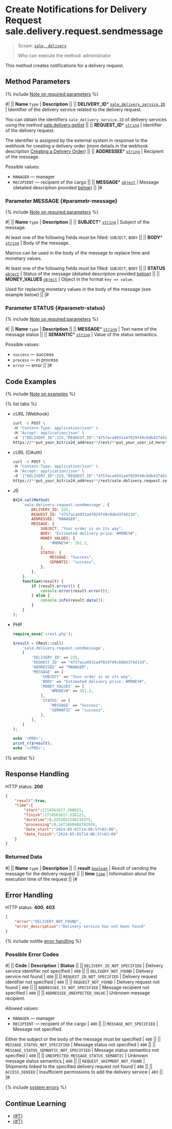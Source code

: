 # Create Notifications for Delivery Request sale.delivery.request.sendmessage

> Scope: [`sale, delivery`](../../../scopes/permissions.md)
>
> Who can execute the method: administrator

This method creates notifications for a delivery request.

## Method Parameters

{% include [Note on required parameters](../../../../_includes/required.md) %}

#|
|| **Name**
`type` | **Description** ||
|| **DELIVERY_ID***
[`sale_delivery_service.ID`](../../data-types.md) | Identifier of the delivery service related to the delivery request.

You can obtain the identifiers `sale_delivery_service.ID` of delivery services using the method [sale.delivery.getlist](../delivery/sale-delivery-get-list.md)
||
|| **REQUEST_ID***
[`string`](../../../data-types.md) | Identifier of the delivery request.

The identifier is assigned by the external system in response to the webhook for creating a delivery order (more details in the webhook description [Creating a Delivery Order](../webhooks/create-delivery-request.md))
||
|| **ADDRESSEE***
[`string`](../../../data-types.md) | Recipient of the message.

Possible values:
- `MANAGER` — manager
- `RECIPIENT` — recipient of the cargo
||
|| **MESSAGE***
[`object`](../../../data-types.md) | Message (detailed description provided [below](#parametr-message))
||
|#

### Parameter MESSAGE {#parametr-message}

{% include [Note on required parameters](../../../../_includes/required.md) %}

#|
|| **Name**
`type` | **Description** ||
|| **SUBJECT***
[`string`](../../../data-types.md) | Subject of the message.

At least one of the following fields must be filled: `SUBJECT`, `BODY`
||
|| **BODY***
[`string`](../../../data-types.md) | Body of the message.

Macros can be used in the body of the message to replace time and monetary values.

At least one of the following fields must be filled: `SUBJECT`, `BODY`
||
|| **STATUS**
[`object`](../../../data-types.md) | Status of the message (detailed description provided [below](#parametr-status))
||
|| **MONEY_VALUES**
[`object`](../../../data-types.md) | Object in the format `key => value`. 

Used for replacing monetary values in the body of the message (see example below)
||
|#

### Parameter STATUS {#parametr-status}

{% include [Note on required parameters](../../../../_includes/required.md) %}

#|
|| **Name**
`type` | **Description** ||
|| **MESSAGE***
[`string`](../../../data-types.md) | Text name of the message status
||
|| **SEMANTIC***
[`string`](../../../data-types.md) | Value of the status semantics.

Possible values:
- `success` — success
- `process` — in process
- `error` — error
||
|#

## Code Examples

{% include [Note on examples](../../../../_includes/examples.md) %}

{% list tabs %}

- cURL (Webhook)

    ```bash
    curl -X POST \
    -H "Content-Type: application/json" \
    -H "Accept: application/json" \
    -d '{"DELIVERY_ID":225,"REQUEST_ID":"4757aca4931a4f029f49c0db4374d13d","ADDRESSEE":"MANAGER","MESSAGE":{"SUBJECT":"Your order is on its way","BODY":"Estimated delivery price: #MONEY#","MONEY_VALUES":{"#MONEY#":351.2},"STATUS":{"MESSAGE":"Success","SEMANTIC":"success"}}}' \
    https://**put_your_bitrix24_address**/rest/**put_your_user_id_here**/**put_your_webhook_here**/sale.delivery.request.sendmessage
    ```

- cURL (OAuth)

    ```bash
    curl -X POST \
    -H "Content-Type: application/json" \
    -H "Accept: application/json" \
    -d '{"DELIVERY_ID":225,"REQUEST_ID":"4757aca4931a4f029f49c0db4374d13d","ADDRESSEE":"MANAGER","MESSAGE":{"SUBJECT":"Your order is on its way","BODY":"Estimated delivery price: #MONEY#","MONEY_VALUES":{"#MONEY#":351.2},"STATUS":{"MESSAGE":"Success","SEMANTIC":"success"}},"auth":"**put_access_token_here**"}' \
    https://**put_your_bitrix24_address**/rest/sale.delivery.request.sendmessage
    ```

- JS

    ```js
    BX24.callMethod(
        'sale.delivery.request.sendmessage', {
            DELIVERY_ID: 225,
            REQUEST_ID: "4757aca4931a4f029f49c0db4374d13d",
            ADDRESSEE: "MANAGER",
            MESSAGE: {
                SUBJECT: "Your order is on its way",
                BODY: "Estimated delivery price: #MONEY#",
                MONEY_VALUES: {
                    "#MONEY#": 351.2,
                },
                STATUS: {
                    MESSAGE: "Success",
                    SEMANTIC: "success",
                },
            },
        },
        function(result) {
            if (result.error()) {
                console.error(result.error());
            } else {
                console.info(result.data());
            }
        }
    );
    ```

- PHP

    ```php
    require_once('crest.php');

    $result = CRest::call(
        'sale.delivery.request.sendmessage',
        [
            'DELIVERY_ID' => 225,
            'REQUEST_ID' => "4757aca4931a4f029f49c0db4374d13d",
            'ADDRESSEE' => "MANAGER",
            'MESSAGE' => [
                'SUBJECT' => "Your order is on its way",
                'BODY' => "Estimated delivery price: #MONEY#",
                'MONEY_VALUES' => [
                    "#MONEY#" => 351.2,
                ],
                'STATUS' => [
                    'MESSAGE' => "Success",
                    'SEMANTIC' => "success",
                ],
            ],
        ]
    );

    echo '<PRE>';
    print_r($result);
    echo '</PRE>';
    ```

{% endlist %}

## Response Handling

HTTP status: **200**

```json
{
    "result":true,
    "time":{
        "start":1714561617.200821,
        "finish":1714561617.526123,
        "duration":0.3253021240234375,
        "processing":0.1471860408782959,
        "date_start":"2024-05-01T14:06:57+03:00",
        "date_finish":"2024-05-01T14:06:57+03:00"
    }
}
```

### Returned Data

#|
|| **Name**
`type` | **Description** ||
|| **result**
[`boolean`](../../../data-types.md) | Result of sending the message for the delivery request ||
|| **time**
[`time`](../../../data-types.md) | Information about the execution time of the request ||
|#

## Error Handling

HTTP status: **400**, **403**

```json
{
    "error":"DELIVERY_NOT_FOUND",
    "error_description":"Delivery service has not been found"
}
```

{% include notitle [error handling](../../../../_includes/error-info.md) %}

### Possible Error Codes

#|
|| **Code** | **Description** | **Status** ||
|| `DELIVERY_ID_NOT_SPECIFIED` | Delivery service identifier not specified | `400` || 
|| `DELIVERY_NOT_FOUND` | Delivery service not found | `400` || 
|| `REQUEST_ID_NOT_SPECIFIED` | Delivery request identifier not specified | `400` ||
|| `REQUEST_NOT_FOUND` | Delivery request not found | `400` ||
|| `ADDRESSEE_IS_NOT_SPECIFIED` | Message recipient not specified | `400` ||
|| `ADDRESSEE_UNEXPECTED_VALUE` | Unknown message recipient.

Allowed values:
- `MANAGER` — manager
- `RECIPIENT` — recipient of the cargo
| `400` ||
|| `MESSAGE_NOT_SPECIFIED` | Message not specified.

Either the subject or the body of the message must be specified
| `400` ||
|| `MESSAGE_STATUS_NOT_SPECIFIED` | Message status not specified
| `400` ||
|| `MESSAGE_STATUS_SEMANTIC_NOT_SPECIFIED` | Message status semantics not specified
| `400` ||
|| `UNEXPECTED_MESSAGE_STATUS_SEMANTIC` | Unknown message status semantics
| `400` ||
|| `REQUEST_SHIPMENT_NOT_FOUND` | Shipments linked to the specified delivery request not found
| `400` ||
|| `ACCESS_DENIED` | Insufficient permissions to add the delivery service | `403` ||
|#

{% include [system errors](../../../../_includes/system-errors.md) %}

## Continue Learning

- [{#T}](./sale-delivery-request-update.md)
- [{#T}](./sale-delivery-request-delete.md)